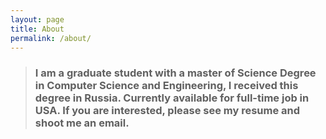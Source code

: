 ```yaml
---
layout: page
title: About
permalink: /about/
---
```


> ### I am a graduate student with a master of Science Degree in Computer Science and Engineering, I received this degree in Russia. Currently available for full-time job in USA. If you are interested, please see my resume and shoot me an email.